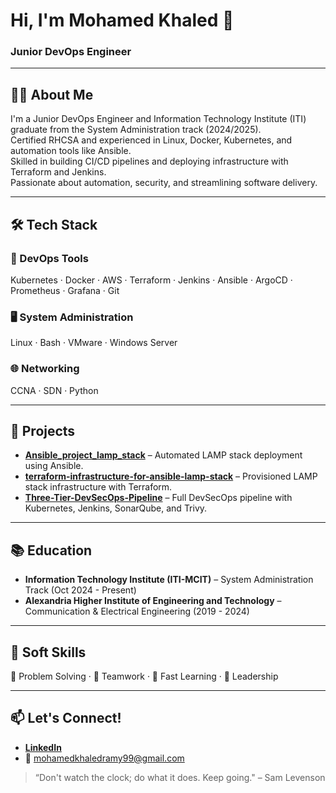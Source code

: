 # Hi, I'm Mohamed Khaled 👋
### Junior DevOps Engineer

---

## 👨‍💻 About Me

I'm a Junior DevOps Engineer and Information Technology Institute (ITI) graduate from the System Administration track (2024/2025).  
Certified RHCSA and experienced in Linux, Docker, Kubernetes, and automation tools like Ansible.  
Skilled in building CI/CD pipelines and deploying infrastructure with Terraform and Jenkins.  
Passionate about automation, security, and streamlining software delivery.

---

## 🛠️ Tech Stack

### 🚀 DevOps Tools  
Kubernetes · Docker · AWS · Terraform · Jenkins · Ansible · ArgoCD · Prometheus · Grafana · Git

### 🖥️ System Administration  
Linux · Bash · VMware · Windows Server

### 🌐 Networking  
CCNA · SDN · Python

---

## 🚀 Projects

- **[Ansible_project_lamp_stack](https://github.com/your-username/Ansible_project_lamp_stack)** – Automated LAMP stack deployment using Ansible.  
- **[terraform-infrastructure-for-ansible-lamp-stack](https://github.com/mohamed-55-iti/terraform-infrastructure-for-ansible-lamp-stack)** – Provisioned LAMP stack infrastructure with Terraform.  
- **[Three-Tier-DevSecOps-Pipeline](https://github.com/mohamed-55-iti/Three-Tier-DevSecOps-Pipeline)** – Full DevSecOps pipeline with Kubernetes, Jenkins, SonarQube, and Trivy.

---

## 📚 Education

- **Information Technology Institute (ITI-MCIT)** – System Administration Track (Oct 2024 - Present)  
- **Alexandria Higher Institute of Engineering and Technology** – Communication & Electrical Engineering (2019 - 2024)

---

## 🌟 Soft Skills

🧠 Problem Solving · 🤝 Teamwork · 🚀 Fast Learning · 🎯 Leadership

---

## 📫 Let's Connect!

- **[LinkedIn]([https://www.linkedin.com/in/YOUR-LINK](https://www.linkedin.com/in/mohamed-khaled-3795321b8/))**  
- 📧 mohamedkhaledramy99@gmail.com 

> “Don't watch the clock; do what it does. Keep going." – Sam Levenson

